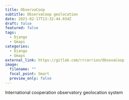 ```yaml
---
title: ObservaCoop
subtitle: ObservaCoop geolocation
date: 2021-02-17T13:32:44.034Z
draft: false
featured: false
tags:
  - Django
  - Gmaps
categories:
  - Django
  - Gmaps
external_link: https://gitlab.com/rrcarrion/ObsevaCoop
image:
  filename: ""
  focal_point: Smart
  preview_only: false
---
```

International cooperation observatory geolocation system